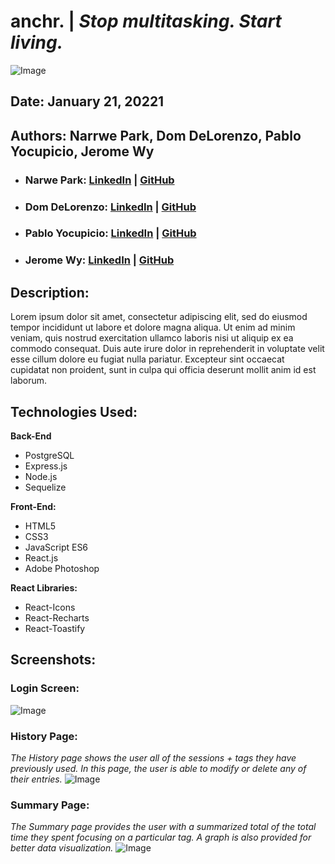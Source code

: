 # **anchr.** | _Stop multitasking. Start living._

![Image](https://i.imgur.com/yC3yFq7.png)

## **Date:** January 21, 20221

## **Authors:** Narrwe Park, Dom DeLorenzo, Pablo Yocupicio, Jerome Wy

- ### **Narwe Park:** [LinkedIn](https://www.linkedin.com/in/narrwe-park/) | [GitHub](https://github.com/narrwep27)

- ### **Dom DeLorenzo:** [LinkedIn](https://www.linkedin.com/in/dominick-delorenzo-breed/) | [GitHub](https://github.com/domdelorenzo)

- ### **Pablo Yocupicio:** [LinkedIn](https://www.linkedin.com/in/pabloey/) | [GitHub](https://github.com/Pabloey)

- ### **Jerome Wy:** [LinkedIn](https://www.linkedin.com/in/jerome-wy/) | [GitHub](https://github.com/jerome-wy)

## **Description:**

Lorem ipsum dolor sit amet, consectetur adipiscing elit, sed do eiusmod tempor incididunt ut labore et dolore magna aliqua. Ut enim ad minim veniam, quis nostrud exercitation ullamco laboris nisi ut aliquip ex ea commodo consequat. Duis aute irure dolor in reprehenderit in voluptate velit esse cillum dolore eu fugiat nulla pariatur. Excepteur sint occaecat cupidatat non proident, sunt in culpa qui officia deserunt mollit anim id est laborum.

## **Technologies Used:**

**Back-End**

- PostgreSQL
- Express.js
- Node.js
- Sequelize

**Front-End:**

- HTML5
- CSS3
- JavaScript ES6
- React.js
- Adobe Photoshop

**React Libraries:**

- React-Icons
- React-Recharts
- React-Toastify

## **Screenshots:**

### **Login Screen**:

![Image](https://i.imgur.com/cvFPV0D.png)

### **History Page**:

_The History page shows the user all of the sessions + tags they have previously used. In this page, the user is able to modify or delete any of their entries._
![Image](https://i.imgur.com/QKtdDTI.png)

### **Summary Page**:

_The Summary page provides the user with a summarized total of the total time they spent focusing on a particular tag. A graph is also provided for better data visualization._
![Image](https://i.imgur.com/nWeg7Kz.png)
